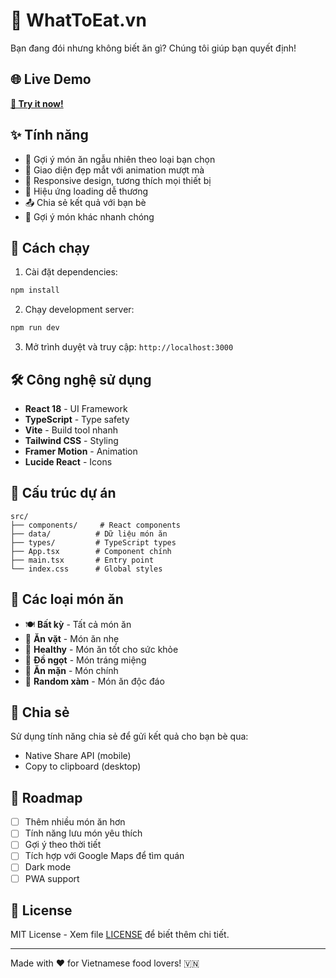 # 🍜 WhatToEat.vn

Bạn đang đói nhưng không biết ăn gì? Chúng tôi giúp bạn quyết định!

## 🌐 Live Demo

**[🍜 Try it now!](https://whattoeat-nine.vercel.app/)**

## ✨ Tính năng

- 🎯 Gợi ý món ăn ngẫu nhiên theo loại bạn chọn
- 🎨 Giao diện đẹp mắt với animation mượt mà
- 📱 Responsive design, tương thích mọi thiết bị
- 🔮 Hiệu ứng loading dễ thương
- 📤 Chia sẻ kết quả với bạn bè
- 🎲 Gợi ý món khác nhanh chóng

## 🚀 Cách chạy

1. Cài đặt dependencies:
```bash
npm install
```

2. Chạy development server:
```bash
npm run dev
```

3. Mở trình duyệt và truy cập: `http://localhost:3000`

## 🛠️ Công nghệ sử dụng

- **React 18** - UI Framework
- **TypeScript** - Type safety
- **Vite** - Build tool nhanh
- **Tailwind CSS** - Styling
- **Framer Motion** - Animation
- **Lucide React** - Icons

## 📁 Cấu trúc dự án

```
src/
├── components/     # React components
├── data/          # Dữ liệu món ăn
├── types/         # TypeScript types
├── App.tsx        # Component chính
├── main.tsx       # Entry point
└── index.css      # Global styles
```

## 🎨 Các loại món ăn

- 🍽️ **Bất kỳ** - Tất cả món ăn
- 🍿 **Ăn vặt** - Món ăn nhẹ
- 🥗 **Healthy** - Món ăn tốt cho sức khỏe
- 🍰 **Đồ ngọt** - Món tráng miệng
- 🍖 **Ăn mặn** - Món chính
- 🎲 **Random xàm** - Món ăn độc đáo

## 📱 Chia sẻ

Sử dụng tính năng chia sẻ để gửi kết quả cho bạn bè qua:
- Native Share API (mobile)
- Copy to clipboard (desktop)

## 🎯 Roadmap

- [ ] Thêm nhiều món ăn hơn
- [ ] Tính năng lưu món yêu thích
- [ ] Gợi ý theo thời tiết
- [ ] Tích hợp với Google Maps để tìm quán
- [ ] Dark mode
- [ ] PWA support

## 📄 License

MIT License - Xem file [LICENSE](LICENSE) để biết thêm chi tiết.

---

Made with ❤️ for Vietnamese food lovers! 🇻🇳 